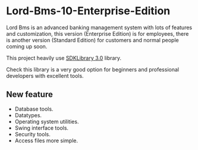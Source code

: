 # Lord-Bms-10-Enterprise-Edition
Lord Bms is an advanced banking management system with lots of features and customization, this version (Enterprise Edition) is for employees, there is another version (Standard Edition) for customers and normal people coming up soon.

This project heavily use [SDKLibrary 3.0](https://github.com/mahdiDedsec/SDKLibrary-3.0.git)  library.

Check this library is a very good option for beginners and professional developers with excellent tools.


## New feature
 
* Database tools.
* Datatypes.
* Operating system utilities.
* Swing interface tools.
* Security tools.
* Access files more simple.
